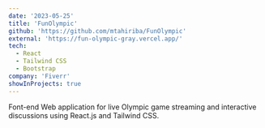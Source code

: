 ```yaml
---
date: '2023-05-25'
title: 'FunOlympic'
github: 'https://github.com/mtahiriba/FunOlympic'
external: 'https://fun-olympic-gray.vercel.app/'
tech:
  - React
  - Tailwind CSS
  - Bootstrap
company: 'Fiverr'
showInProjects: true
---
```


Font-end Web application for live Olympic game streaming and interactive discussions using React.js and Tailwind CSS.
